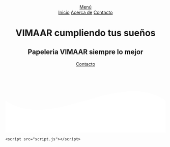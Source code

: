 <!DOCTYPE html>
<html lang="es">

<head>
    <meta charset="UTF-8">
    <meta name="viewport" content="width=device-width, initial-scale=1.0">
    <meta http-equiv="X-UA-Compatible" content="ie=edge">
    <title>Landing Page</title>
    <link rel="stylesheet" href="STYLE.css">
    <link href="https://fonts.googleapis.com/css?family=Open+Sans:300,400,700,800&display=swap" rel="stylesheet"> 
</head>

<body>
    <header>
        <div class="container">
            <nav>
                <a href="#" id="icono" class="icono">Menú</a>
                <div class="enlaces uno" id="enlaces">
                    <a href="">Inicio</a>
                    <a href="">Acerca de</a>
                    <a href="">Contacto</a>
                </div>
            </nav>
            <div class="textos">
                <h1>VIMAAR cumpliendo tus sueños</h1>
                <h2>Papeleria VIMAAR siempre lo mejor</h2>
                <a href="#">Contacto</a>
            </div>
            <img src="img/vector.png" alt="">
        </div>
    </header>
    <div class="wave">
        <div style="height: 150px; overflow: hidden;" ><svg viewBox="0 0 500 150" preserveAspectRatio="none" style="height: 100%; width: 100%;"><path d="M0.00,49.98 C150.00,150.00 349.20,-50.00 500.00,49.98 L500.00,150.00 L0.00,150.00 Z" style="stroke: none; fill: #fff;"></path></svg></div>
    </div>
    
    <script src="script.js"></script>
</body>

</html>
